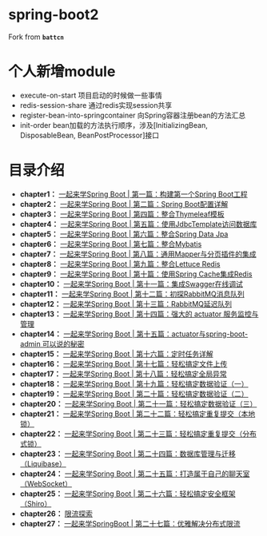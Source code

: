 # spring-boot2

Fork from **`battcn`**

# 个人新增module
- execute-on-start 项目启动的时候做一些事情
- redis-session-share 通过redis实现session共享
- register-bean-into-springcontainer 向Spring容器注册bean的方法汇总
- init-order bean加载的方法执行顺序，涉及[InitializingBean, DisposableBean, BeanPostProcessor]接口


# 目录介绍

- **chapter1：** [一起来学Spring Boot | 第一篇：构建第一个Spring Boot工程](http://blog.battcn.com/2018/04/20/springboot/v2-introducing/)
- **chapter2：** [一起来学Spring Boot | 第二篇：Spring Boot配置详解](http://blog.battcn.com/2018/04/22/springboot/v2-config-properties/)
- **chapter3：** [一起来学Spring Boot | 第四篇：整合Thymeleaf模板](http://blog.battcn.com/2018/04/28/springboot/v2-web-thymeleaf/)
- **chapter4：** [一起来学Spring Boot | 第五篇：使用JdbcTemplate访问数据库](http://blog.battcn.com/2018/05/07/springboot/v2-orm-jdbc/)
- **chapter5：** [一起来学Spring Boot | 第六篇：整合Spring Data Jpa](http://blog.battcn.com/2018/05/08/springboot/v2-orm-jpa/)
- **chapter6：** [一起来学Spring Boot | 第七篇：整合Mybatis](http://blog.battcn.com/2018/05/09/springboot/v2-orm-mybatis/)
- **chapter7：** [一起来学Spring Boot | 第八篇：通用Mapper与分页插件的集成](http://blog.battcn.com/2018/05/10/springboot/v2-orm-mybatis-plugin/)
- **chapter8：** [一起来学Spring Boot | 第九篇：整合Lettuce Redis](http://blog.battcn.com/2018/05/11/springboot/v2-nosql-redis/)
- **chapter9：** [一起来学Spring Boot | 第十篇：使用Spring Cache集成Redis](http://blog.battcn.com/2018/05/13/springboot/v2-cache-redis/)
- **chapter10：** [一起来学Spring Boot | 第十一篇：集成Swagger在线调试](http://blog.battcn.com/2018/05/16/springboot/v2-config-swagger/)
- **chapter11：** [一起来学Spring Boot | 第十二篇：初探RabbitMQ消息队列](http://blog.battcn.com/2018/05/22/springboot/v2-queue-rabbitmq/)
- **chapter12：** [一起来学Spring Boot | 第十三篇：RabbitMQ延迟队列](http://blog.battcn.com/2018/05/23/springboot/v2-queue-rabbitmq-delay/)
- **chapter13：** [一起来学Spring Boot | 第十四篇：强大的 actuator 服务监控与管理](http://blog.battcn.com/2018/05/24/springboot/v2-actuator-introduce/)
- **chapter14：** [一起来学Spring Boot | 第十五篇：actuator与spring-boot-admin 可以说的秘密](http://blog.battcn.com/2018/05/24/springboot/v2-actuator-monitor/)
- **chapter15：** [一起来学Spring Boot | 第十六篇：定时任务详解](http://blog.battcn.com/2018/05/29/springboot/v2-other-scheduling/)
- **chapter16：** [一起来学Spring Boot | 第十七篇：轻松搞定文件上传](http://blog.battcn.com/2018/05/31/springboot/v2-other-upload/)
- **chapter17：** [一起来学Spring Boot | 第十八篇：轻松搞定全局异常](http://blog.battcn.com/2018/06/01/springboot/v2-other-exception/)
- **chapter18：** [一起来学Spring Boot | 第十九篇：轻松搞定数据验证（一）](http://blog.battcn.com/2018/06/05/springboot/v2-other-validate1/)
- **chapter19：** [一起来学Spring Boot | 第二十篇：轻松搞定数据验证（二）](http://blog.battcn.com/2018/06/06/springboot/v2-other-validate2/)
- **chapter20：** [一起来学Spring Boot | 第二十一篇：轻松搞定数据验证（三）](http://blog.battcn.com/2018/06/07/springboot/v2-other-validate3/)
- **chapter21：** [一起来学Spring Boot | 第二十二篇：轻松搞定重复提交（本地锁）](http://blog.battcn.com/2018/06/12/springboot/v2-cache-locallock/)
- **chapter22：** [一起来学Spring Boot | 第二十三篇：轻松搞定重复提交（分布式锁）](http://blog.battcn.com/2018/06/13/springboot/v2-cache-redislock/)
- **chapter23：** [一起来学Spring Boot | 第二十四篇：数据库管理与迁移（Liquibase）](http://blog.battcn.com/2018/06/20/springboot/v2-other-liquibase/)
- **chapter24：** [一起来学Spring Boot | 第二十五篇：打造属于自己的聊天室（WebSocket）](https://github.com/battcn/spring-boot2-learning/tree/master/chapter24)
- **chapter25：** [一起来学Spring Boot | 第二十六篇：轻松搞定安全框架（Shiro）](https://github.com/battcn/spring-boot2-learning/tree/master/chapter25)
- **chapter26：** [限流探索](https://github.com/battcn/spring-boot2-learning/tree/master/chapter26)
- **chapter27：** [一起来学SpringBoot | 第二十七篇：优雅解决分布式限流](https://github.com/battcn/spring-boot2-learning/tree/master/chapter27)




